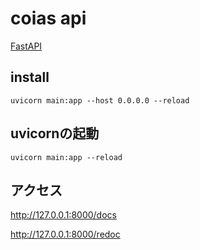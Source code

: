 # coias api

[FastAPI](https://fastapi.tiangolo.com/ja/)

## install

```
uvicorn main:app --host 0.0.0.0 --reload
```

## uvicornの起動

```
uvicorn main:app --reload
```

## アクセス

http://127.0.0.1:8000/docs

http://127.0.0.1:8000/redoc